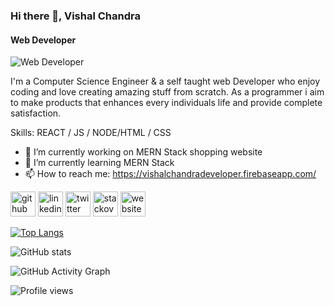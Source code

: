 <!--
**iamvishalchandra/iamvishalchandra** is a ✨ _special_ ✨ repository because its `README.md` (this file) appears on your GitHub profile.-->
### Hi there 👋, Vishal Chandra
#### Web Developer
![Web Developer](https://pbs.twimg.com/profile_banners/477657965/1448441946/600x200)

I'm a Computer Science Engineer & a self taught web Developer who enjoy coding and love creating amazing stuff from scratch. As a programmer i aim to make products that enhances every individuals life and provide complete satisfaction.

Skills: REACT / JS / NODE/HTML / CSS

- 🔭 I’m currently working on MERN Stack shopping website 
- 🌱 I’m currently learning MERN Stack 
- 📫 How to reach me: https://vishalchandradeveloper.firebaseapp.com/ 


[<img src='https://cdn.jsdelivr.net/npm/simple-icons@3.0.1/icons/github.svg' alt='github' height='40'>](https://github.com/iamvishalchandra)  [<img src='https://cdn.jsdelivr.net/npm/simple-icons@3.0.1/icons/linkedin.svg' alt='linkedin' height='40'>](https://www.linkedin.com/in/iamvishalchandra/)  [<img src='https://cdn.jsdelivr.net/npm/simple-icons@3.0.1/icons/twitter.svg' alt='twitter' height='40'>](https://twitter.com/ivishalchandra)  [<img src='https://cdn.jsdelivr.net/npm/simple-icons@3.0.1/icons/stackoverflow.svg' alt='stackoverflow' height='40'>](https://stackoverflow.com/users/15270414)  [<img src='https://cdn.jsdelivr.net/npm/simple-icons@3.0.1/icons/icloud.svg' alt='website' height='40'>](https://vishalchandradeveloper.firebaseapp.com/)  

[![Top Langs](https://github-readme-stats.vercel.app/api/top-langs/?username=iamvishalchandra)](https://github.com/anuraghazra/github-readme-stats)

![GitHub stats](https://github-readme-stats.vercel.app/api?username=iamvishalchandra&show_icons=true)  

![GitHub Activity Graph](https://activity-graph.herokuapp.com/graph?username=iamvishalchandra)  

![Profile views](https://gpvc.arturio.dev/iamvishalchandra)  
